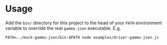 # Usage

Add the `bin/` directory for this project to the head of your `PATH` environment variable to override the real `gammu-json` executable.  E.g.

	PATH=../mock-gammu-json/bin:$PATH node examples/driver-gammu-json.js



